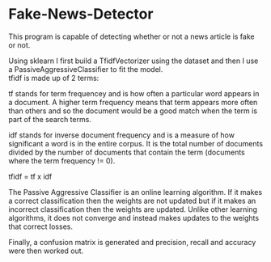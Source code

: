 # Fake-News-Detector  
  
This program is capable of detecting whether or not a news article is fake or not.  
  
Using sklearn I first build a TfidfVectorizer using the dataset and then I use a PassiveAggressiveClassifier to fit the model.  
tfidf is made up of 2 terms:  
  
tf stands for term frequencey and is how often a particular word appears in a document. A higher term frequency means that term appears more often than others and so the document would be a good match when the term is part of the search terms.  
  
idf stands for inverse document frequency and is a measure of how significant a word is in the entire corpus. It is the total number of documents divided by the number of documents that contain the term (documents where the term frequency != 0).  
  
tfidf = tf x idf  
  
The Passive Aggressive Classifier is an online learning algorithm. If it makes a correct classification then the weights are not updated but if it makes an incorrect classification then the weights are updated. Unlike other learning algorithms, it does not converge and instead makes updates to the weights that correct losses.  
  
Finally, a confusion matrix is generated and precision, recall and accuracy were then worked out.
